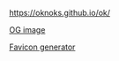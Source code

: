 https://oknoks.github.io/ok/

[OG image](https://tinyurl.com/2y2ctbp4)

[Favicon generator](https://tinyurl.com/favicon-img)
